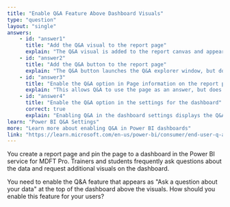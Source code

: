 ```yaml
---
title: "Enable Q&A Feature Above Dashboard Visuals"
type: "question"
layout: "single"
answers:
    - id: "answer1"
      title: "Add the Q&A visual to the report page"
      explain: "The Q&A visual is added to the report canvas and appears in the report and dashboard, but not above all visuals in the dashboard."
    - id: "answer2"
      title: "Add the Q&A button to the report page"
      explain: "The Q&A button launches the Q&A explorer window, but does not place the Q&A box above all visuals in the dashboard."
    - id: "answer3"
      title: "Enable the Q&A option in Page information on the report page"
      explain: "This allows Q&A to use the page as an answer, but does not show the Q&A box above all visuals in the dashboard."
    - id: "answer4"
      title: "Enable the Q&A option in the settings for the dashboard"
      correct: true
      explain: "Enabling Q&A in the dashboard settings displays the Q&A search box at the top of the dashboard, above all visuals."
learn: "Power BI Q&A Settings"
more: "Learn more about enabling Q&A in Power BI dashboards"
link: "https://learn.microsoft.com/en-us/power-bi/consumer/end-user-q-and-a"
---
```

You create a report page and pin the page to a dashboard in the Power BI service for MDFT Pro. Trainers and students frequently ask questions about the data and request additional visuals on the dashboard.

You need to enable the Q&A feature that appears as "Ask a question about your data" at the top of the dashboard above the visuals. How should you enable this feature for your users?
